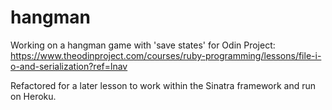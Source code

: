 # hangman
Working on a hangman game with 'save states' for Odin Project: https://www.theodinproject.com/courses/ruby-programming/lessons/file-i-o-and-serialization?ref=lnav

Refactored for a later lesson to work within the Sinatra framework and run on Heroku.
